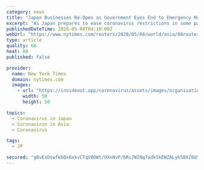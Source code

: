 ```yaml
---
category: news
title: "Japan Businesses Re-Open as Government Eyes End to Emergency Measures in Some Regions"
excerpt: "As Japan prepares to ease coronavirus restrictions in some parts of the country, a growing number of the country's businesses were planning to resume operations after month-long shutdowns have brought economic activity to a grinding halt."
publishedDateTime: 2020-05-08T04:10:00Z
webUrl: "https://www.nytimes.com/reuters/2020/05/08/world/asia/08reuters-health-coronavirus-japan.html"
type: article
quality: 68
heat: 68
published: false

provider:
  name: New York Times
  domain: nytimes.com
  images:
    - url: "https://insideout.app/coronavirus/assets/images/organizations/nytimes.com-50x50.jpg"
      width: 50
      height: 50

topics:
  - Coronavirus in Japan
  - Coronavirus in Asia
  - Coronavirus

tags:
  - JP

secured: "gBvExDswfkbQx6xkvCTqV0OWt/OXnNvP/bRc7WINq7adkSkEWZALyk58XZ8U5ewmc6LqxudfnQD9ArQKGP3P8VFhj12NJMPHTHJNxS/jvvsGcTmIKz9JTHlMDrhiuUnqT8bj9FgB9QryjOoKUuOnyaoODS6jrQDXraE0R80U9ubqW+xVOguyyyJI/uPp8SW/qXSXcln3/Vfk3Z2d63MVdGmNzwkHVtWwgdT71edfgOlBssme2FwLBAdJI9FpT2GmKKRAtB2BFQg7s5T2Gxh8g5UqVlC1ejDBm/ank5ouAh1jLgp401bqCQI5f35lFZ8Y;V6GAY5VExLe5ViqU3qlqhw=="
---
```


